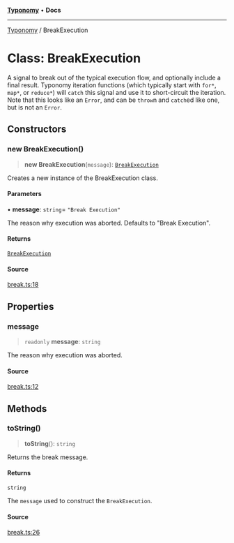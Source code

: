 [**Typonomy**](../README.md) • **Docs**

***

[Typonomy](../globals.md) / BreakExecution

# Class: BreakExecution

A signal to break out of the typical execution flow, and optionally include a final result.
Typonomy iteration functions (which typically start with `for*`, `map*`, or `reduce*`) will `catch` this signal
and use it to short-circuit the iteration.
Note that this looks like an `Error`, and can be `throw`n and `catch`ed like one, but is not an `Error`.

## Constructors

### new BreakExecution()

> **new BreakExecution**(`message`): [`BreakExecution`](BreakExecution.md)

Creates a new instance of the BreakExecution class.

#### Parameters

• **message**: `string`= `"Break Execution"`

The reason why execution was aborted. Defaults to "Break Execution".

#### Returns

[`BreakExecution`](BreakExecution.md)

#### Source

[break.ts:18](https://github.com/softcraft-development/typonomy/blob/d8b6722e8f9213512ecbf239a27330f22316ef6d/src/break.ts#L18)

## Properties

### message

> `readonly` **message**: `string`

The reason why execution was aborted.

#### Source

[break.ts:12](https://github.com/softcraft-development/typonomy/blob/d8b6722e8f9213512ecbf239a27330f22316ef6d/src/break.ts#L12)

## Methods

### toString()

> **toString**(): `string`

Returns the break message.

#### Returns

`string`

The `message` used to construct the `BreakExecution`.

#### Source

[break.ts:26](https://github.com/softcraft-development/typonomy/blob/d8b6722e8f9213512ecbf239a27330f22316ef6d/src/break.ts#L26)
